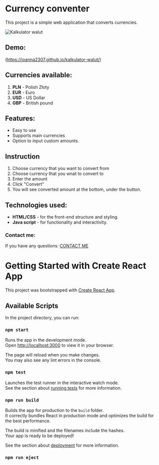 # Currency conventer

This project is a simple web application that converts currencies.

![Kalkulator walut](https://i.postimg.cc/L5PxYCTR/screenreact.png)

## Demo:

(https://joanna2307.github.io/kalkulator-walut/)

## Currencies available:

1. **PLN** - Polish Złoty
2. **EUR** - Euro
3. **USD** - US Dollar
4. **GBP** - British pound

## Features:

- Easy to use
- Supports main currencies
- Option to input custom amounts.

## Instruction

1. Choose currency that you want to convert from
2. Choose currency that you wnat to convert to
3. Enter the amount
4. Click "Convert"
5. You will see converted amount at the bottom, under the button.

## Technologies used:

- **HTML/CSS** - for the front-end structure and styling.
- **Java script** - for functionality and interactivity.

### Contact me:

If you have any questions: [CONTACT ME](mailto:joanna.gorniak.00@gmail.com)

# Getting Started with Create React App

This project was bootstrapped with [Create React App](https://github.com/facebook/create-react-app).

## Available Scripts

In the project directory, you can run:

### `npm start`

Runs the app in the development mode.\
Open [http://localhost:3000](http://localhost:3000) to view it in your browser.

The page will reload when you make changes.\
You may also see any lint errors in the console.

### `npm test`

Launches the test runner in the interactive watch mode.\
See the section about [running tests](https://facebook.github.io/create-react-app/docs/running-tests) for more information.

### `npm run build`

Builds the app for production to the `build` folder.\
It correctly bundles React in production mode and optimizes the build for the best performance.

The build is minified and the filenames include the hashes.\
Your app is ready to be deployed!

See the section about [deployment](https://facebook.github.io/create-react-app/docs/deployment) for more information.

### `npm run eject`

